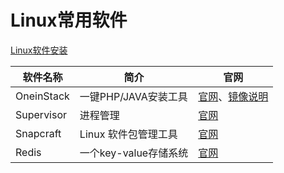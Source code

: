# Linux常用软件

[Linux软件安装](../linux-install/index.md)

| 软件名称 | 简介 | 官网
| - | - | -
OneinStack | 一键PHP/JAVA安装工具 | [官网](https://oneinstack.com/)、[镜像说明](https://oneinstack.com/docs/lnmpstack-image-guide/)
Supervisor| 进程管理 | [官网](http://supervisord.org/index.html)
Snapcraft |  Linux 软件包管理工具 | [官网](https://snapcraft.io/)
Redis | 一个key-value存储系统 | [官网](https://redis.io/) 

